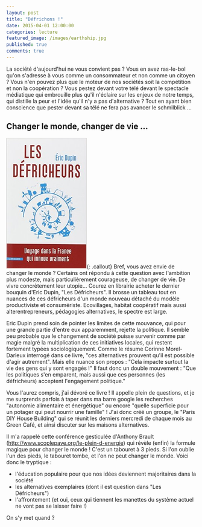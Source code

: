 ```yaml
---
layout: post
title: "Défrichons !"
date: 2015-04-01 12:00:00
categories: lecture
featured_image: /images/earthship.jpg
published: true
comments: true
---
```

La société d'aujourd'hui ne vous convient pas ? Vous en avez ras-le-bol qu'on s'adresse à vous comme un consommateur et non comme un citoyen ? Vous n'en pouvez plus que le moteur de nos sociétés soit la compétition et non la coopération ? Vous pestez devant votre télé devant le spectacle médiatique qui embrouille plus qu'il n'éclaire sur les enjeux de notre temps, qui distille la peur et l'idée qu'il n'y a pas d'alternative ? Tout en ayant bien conscience que pester devant sa télé ne fera pas avancer le schmilblick ...

## Changer le monde, changer de vie ...

![Eric Dupin - Les defricheurs](/images/defricheurs_edupin.jpg){: .callout} Bref, vous avez envie de changer le monde ? Certains ont répondu à cette question avec l'ambition plus modeste, mais particulièrement courageuse, de changer de vie. De vivre concrètement leur utopie... Courez en librairie acheter le dernier bouquin d'Eric Dupin, "Les Défricheurs". Il brosse un tableau tout en nuances de ces défricheurs d'un monde nouveau détaché du modèle productiviste et consumériste. Ecovillages, habitat coopératif mais aussi alterentrepreneurs, pédagogies alternatives, le spectre est large. 

Eric Dupin prend soin de pointer les limites de cette mouvance, qui pour une grande partie d'entre eux apparemment, rejette la politique. Il semble peu probable que le changement de société puisse survenir comme par magie malgré la multiplication de ces initiatives locales, qui restent fortement typées sociologiquement. Comme le résume Corinne Morel-Darleux interrogé dans ce livre, "ces alternatives prouvent qu'il est possible d'agir autrement". Mais elle nuance son propos : "Cela impacte surtout la vie des gens qui y sont engagés !" Il faut donc un double mouvement : "Que les politiques s'en emparent, mais aussi que ces personnes (les défricheurs) acceptent l'engagement politique."

Vous l'aurez compris, j'ai dévoré ce livre ! Il appelle plein de questions, et je me surprends parfois à taper dans ma barre google les recherches "autonomie alimentaire et énergétique" ou encore "quelle superficie pour un potager qui peut nourrir une famille" ! J'ai donc créé un groupe, le "Paris DIY House Building" qui se réunit les derniers mercredi de chaque mois au Green Café, et ainsi discuter sur les maisons alternatives.

Il m'a rappelé cette conférence gesticulée d'Anthony Brault (http://www.scoplepave.org/le-plein-d-energie) qui révèle (enfin) la formule magique pour changer le monde ! C'est un tabouret à 3 pieds. Si l'on oublie l'un des pieds, le tabouret tombe, et l'on ne peut changer le monde. Voici donc le tryptique :

- l'éducation populaire pour que nos idées deviennent majoritaires dans la société
- les alternatives exemplaires (dont il est question dans "Les Défricheurs")
- l'affrontement (et oui, ceux qui tiennent les manettes du système actuel ne vont pas se laisser faire !)

On s'y met quand ?